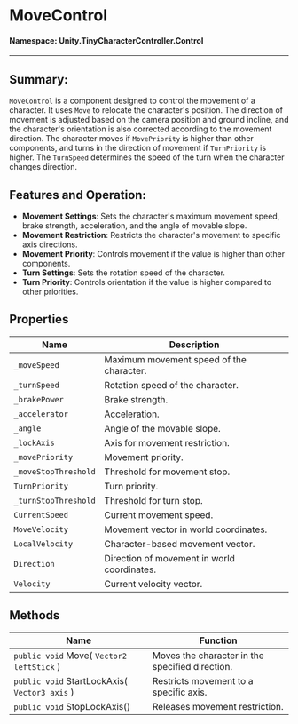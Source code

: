 ﻿# MoveControl

#### **Namespace**: Unity.TinyCharacterController.Control
---

## Summary:
`MoveControl` is a component designed to control the movement of a character. It uses `Move` to relocate the character's position. The direction of movement is adjusted based on the camera position and ground incline, and the character's orientation is also corrected according to the movement direction. The character moves if `MovePriority` is higher than other components, and turns in the direction of movement if `TurnPriority` is higher. The `TurnSpeed` determines the speed of the turn when the character changes direction.

## Features and Operation:
- **Movement Settings**: Sets the character's maximum movement speed, brake strength, acceleration, and the angle of movable slope.
- **Movement Restriction**: Restricts the character's movement to specific axis directions.
- **Movement Priority**: Controls movement if the value is higher than other components.
- **Turn Settings**: Sets the rotation speed of the character.
- **Turn Priority**: Controls orientation if the value is higher compared to other priorities.

## Properties
| Name | Description |
|------------------|------|
| `_moveSpeed` | Maximum movement speed of the character. |
| `_turnSpeed` | Rotation speed of the character. |
| `_brakePower` | Brake strength. |
| `_accelerator` | Acceleration. |
| `_angle` | Angle of the movable slope. |
| `_lockAxis` | Axis for movement restriction. |
| `_movePriority` | Movement priority. |
| `_moveStopThreshold` | Threshold for movement stop. |
| `TurnPriority` | Turn priority. |
| `_turnStopThreshold` | Threshold for turn stop. |
| `CurrentSpeed` | Current movement speed. |
| `MoveVelocity` | Movement vector in world coordinates. |
| `LocalVelocity` | Character-based movement vector. |
| `Direction` | Direction of movement in world coordinates. |
| `Velocity` | Current velocity vector. |

## Methods
| Name | Function |
|------------------|------|
| ``public void`` Move( ``Vector2 leftStick`` ) | Moves the character in the specified direction. |
| ``public void`` StartLockAxis( ``Vector3 axis`` ) | Restricts movement to a specific axis. |
| ``public void`` StopLockAxis() | Releases movement restriction. |

